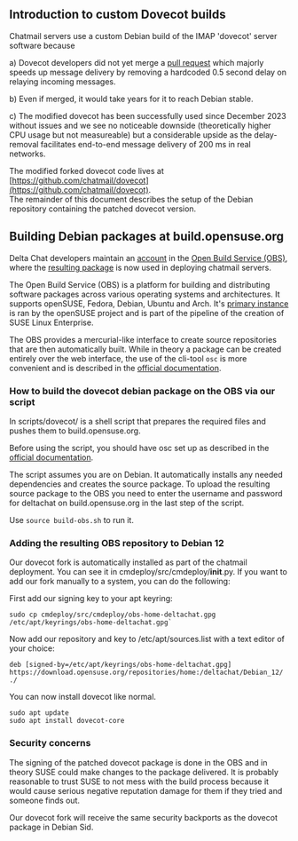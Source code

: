 ## Introduction to custom Dovecot builds

Chatmail servers use a custom Debian build of the IMAP 'dovecot' server software because 

a) Dovecot developers did not yet merge a [pull request](https://github.com/dovecot/core/pull/216)
   which majorly speeds up message delivery by removing a hardcoded 0.5 second delay 
   on relaying incoming messages.  

b) Even if merged, it would take years for it to reach Debian stable.

c) The modified dovecot has been successfully used since December 2023 without issues
   and we see no noticeable downside (theoretically higher CPU usage but not measureable)
   but a considerable upside as the delay-removal facilitates end-to-end message 
   delivery of 200 ms in real networks. 

The modified forked dovecot code lives at 
[https://github.com/chatmail/dovecot](https://github.com/chatmail/dovecot).  
The remainder of this document describes the setup of the Debian repository 
containing the patched dovecot version. 

## Building Debian packages at build.opensuse.org 

Delta Chat developers maintain an [account](https://build.opensuse.org/project/show/home:deltachat) 
in the [Open Build Service (OBS)](https://openbuildservice.org/), 
where the [resulting package](https://build.opensuse.org/package/show/home:deltachat/dovecot) 
is now used in deploying chatmail servers. 
   
The Open Build Service (OBS) is a platform for building and distributing software packages 
across various operating systems and architectures. 
It supports openSUSE, Fedora, Debian, Ubuntu and Arch.
It's [primary instance](https://build.opensuse.org/) is ran by the openSUSE project 
and is part of the pipeline of the creation of SUSE Linux Enterprise.

The OBS provides a mercurial-like interface to create source repositories 
that are then automatically built. 
While in theory a package can be created entirely over the web interface, 
the use of the cli-tool `osc` is more convenient and is described in the [official documentation](https://openbuildservice.org/help/manuals/obs-user-guide/art.obs.bg#sec.obsbg.obsconfig).

### How to build the dovecot debian package on the OBS via our script

In scripts/dovecot/ is a shell script that prepares the required files and pushes them to build.opensuse.org.

Before using the script, you should have osc set up as described in the [official documentation](https://openbuildservice.org/help/manuals/obs-user-guide/art.obs.bg#sec.obsbg.obsconfig).

The script assumes you are on Debian. It automatically installs any needed dependencies and creates the source package. To upload the resulting source package to the OBS you need to enter the username and password for deltachat on build.opensuse.org in the last step of the script.

Use `source build-obs.sh` to run it.

### Adding the resulting OBS repository to Debian 12

Our dovecot fork is automatically installed as part of the chatmail deployment. You can see it in cmdeploy/src/cmdeploy/__init__.py. If you want to add our fork manually to a system, you can do the following:

First add our signing key to your apt keyring:

```
sudo cp cmdeploy/src/cmdeploy/obs-home-deltachat.gpg /etc/apt/keyrings/obs-home-deltachat.gpg`
```

Now add our repository and key to /etc/apt/sources.list with a text editor of your choice:

```
deb [signed-by=/etc/apt/keyrings/obs-home-deltachat.gpg] https://download.opensuse.org/repositories/home:/deltachat/Debian_12/ ./
```

You can now install dovecot like normal.

```
sudo apt update
sudo apt install dovecot-core
```

### Security concerns 

The signing of the patched dovecot package is done in the OBS and 
in theory SUSE could make changes to the package delivered.
It is probably reasonable to trust SUSE to not mess with the build
process because it would cause serious negative reputation damage for them 
if they tried and someone finds out. 

Our dovecot fork will receive the same security backports as the dovecot package in Debian Sid.
